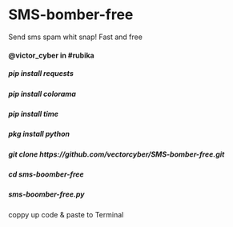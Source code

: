 # SMS-bomber-free
Send sms spam whit snap! Fast and free


<h4>@victor_cyber in #rubika</h4>

<h5>pip install requests</h5>

<h5>pip install colorama</h5>

<h5>pip install time</h5>

<h5>pkg install python</h5>
<h5>git clone https://github.com/vectorcyber/SMS-bomber-free.git</h5>
<h5>cd sms-boomber-free </h5>
<h5>sms-boomber-free.py </h5>
coppy up code & paste to Terminal
